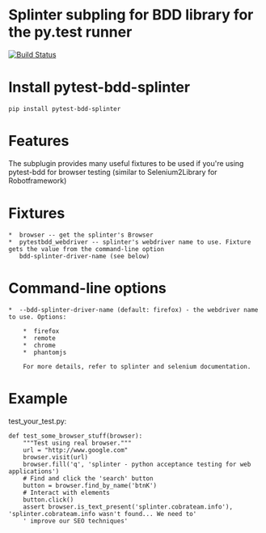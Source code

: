 Splinter subpling for BDD library for the py.test runner
========================================================

[![Build Status](https://api.travis-ci.org/olegpidsadnyi/pytest-bdd-splinter.png)](https://travis-ci.org/olegpidsadnyi/pytest-bdd-splinter)

Install pytest-bdd-splinter
===========================

	pip install pytest-bdd-splinter

Features
========

The subplugin provides many useful fixtures to be used if you're using pytest-bdd for browser testing
(similar to Selenium2Library for Robotframework)

Fixtures
========

    *  browser -- get the splinter's Browser
    *  pytestbdd_webdriver -- splinter's webdriver name to use. Fixture gets the value from the command-line option
       bdd-splinter-driver-name (see below)

Command-line options
====================

    *  --bdd-splinter-driver-name (default: firefox) - the webdriver name to use. Options:

        *  firefox
        *  remote
        *  chrome
        *  phantomjs

        For more details, refer to splinter and selenium documentation.

Example
=======

test_your_test.py:

    def test_some_browser_stuff(browser):
        """Test using real browser."""
        url = "http://www.google.com"
        browser.visit(url)
        browser.fill('q', 'splinter - python acceptance testing for web applications')
        # Find and click the 'search' button
        button = browser.find_by_name('btnK')
        # Interact with elements
        button.click()
        assert browser.is_text_present('splinter.cobrateam.info'), 'splinter.cobrateam.info wasn't found... We need to'
        ' improve our SEO techniques'

